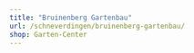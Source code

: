 ```yaml
---
title: "Bruinenberg Gartenbau"
url: /schneverdingen/bruinenberg-gartenbau/
shop: Garten-Center
---
```

